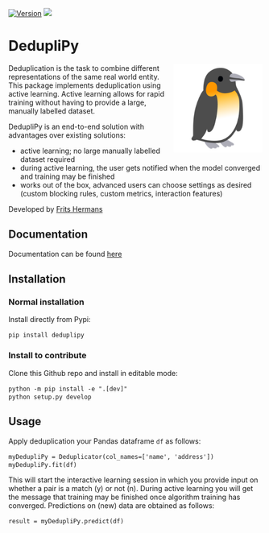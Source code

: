 [![Version](https://img.shields.io/pypi/v/deduplipy)](https://pypi.org/project/scikit-lego/)
![](https://img.shields.io/github/license/koaning/scikit-lego)

# DedupliPy
<a href="https://deduplipy.readthedocs.io/en/latest/"><img src="docs/source/_static/logo.png" width="35%" height="35%" align="right" /></a>

Deduplication is the task to combine different representations of the same real world entity. This package implements
deduplication using active learning. Active learning allows for rapid training without having to provide a large,
manually labelled dataset.

DedupliPy is an end-to-end solution with advantages over existing solutions:

- active learning; no large manually labelled dataset required
- during active learning, the user gets notified when the model converged and training may be finished
- works out of the box, advanced users can choose settings as desired (custom blocking rules, custom metrics,
  interaction features)

Developed by [Frits Hermans](https://www.linkedin.com/in/frits-hermans-data-scientist/)

## Documentation

Documentation can be found [here](https://deduplipy.readthedocs.io/en/latest/)

## Installation

### Normal installation
Install directly from Pypi:

```
pip install deduplipy
```

### Install to contribute
Clone this Github repo and install in editable mode:

```
python -m pip install -e ".[dev]"
python setup.py develop
```

## Usage
Apply deduplication your Pandas dataframe `df` as follows:

```
myDedupliPy = Deduplicator(col_names=['name', 'address'])
myDedupliPy.fit(df)
```
This will start the interactive learning session in which you provide input on whether a pair is a match (y) or not (n).
During active learning you will get the message that training may be finished once algorithm training has converged.
Predictions on (new) data are obtained as follows:
```
result = myDedupliPy.predict(df)
```
